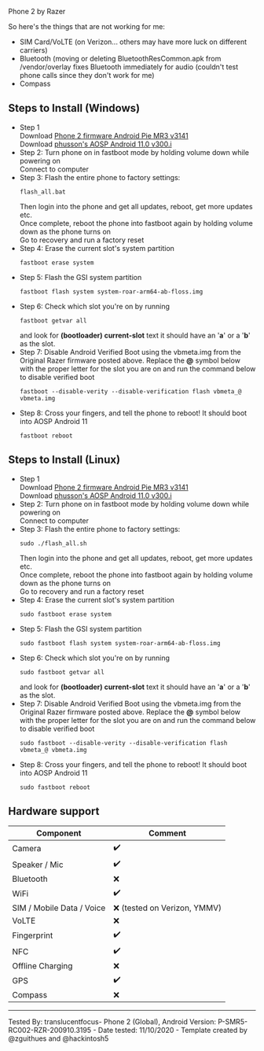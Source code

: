 Phone 2 by Razer

So here's the things that are not working for me:
* SIM Card/VoLTE (on Verizon... others may have more luck on different carriers)
* Bluetooth (moving or deleting BluetoothResCommon.apk from /vendor/overlay fixes Bluetooth immediately for audio (couldn't test phone calls since they don't work for me)
* Compass

## Steps to Install (Windows)

* Step 1\
    Download [Phone 2 firmware Android Pie MR3 v3141](https://s3.amazonaws.com/cheryl-factory-images/aura-p-release-3141-user-full.zip)\
    Download [phusson's AOSP Android 11.0 v300.i](https://github.com/phhusson/treble_experimentations/releases/download/v300.i/system-roar-arm64-ab-floss.img.xz)
* Step 2:
Turn phone on in fastboot mode by holding volume down while powering on\
    Connect to computer
* Step 3:
Flash the entire phone to factory settings:
    ```
    flash_all.bat
    ```
    Then login into the phone and get all updates, reboot, get more updates etc.\
    Once complete, reboot the phone into fastboot again by holding volume down as the phone turns on\
    Go to recovery and run a factory reset
* Step 4: Erase the current slot's system partition
    ```
    fastboot erase system
    ```
* Step 5: Flash the GSI system partition
    ```
    fastboot flash system system-roar-arm64-ab-floss.img
    ```
* Step 6: Check which slot you're on by running
    ```
    fastboot getvar all
    ```
    and look for **(bootloader) current-slot** text it should have an '**a**' or a '**b**' as the slot.
* Step 7: Disable Android Verified Boot using the vbmeta.img from the Original Razer firmware posted above.  Replace the **@** symbol below with the proper letter for the slot you are on and run the command below to disable verified boot
    ```
    fastboot --disable-verity --disable-verification flash vbmeta_@ vbmeta.img
    ```
* Step 8: Cross your fingers, and tell the phone to reboot! It should boot into AOSP Android 11
    ```
    fastboot reboot
    ```

## Steps to Install (Linux)

* Step 1\
    Download [Phone 2 firmware Android Pie MR3 v3141](https://s3.amazonaws.com/cheryl-factory-images/aura-p-release-3141-user-full.zip)\
    Download [phusson's AOSP Android 11.0 v300.i](https://github.com/phhusson/treble_experimentations/releases/download/v300.i/system-roar-arm64-ab-floss.img.xz)
* Step 2:
Turn phone on in fastboot mode by holding volume down while powering on\
    Connect to computer
* Step 3:
Flash the entire phone to factory settings:
    ```
    sudo ./flash_all.sh
    ```
    Then login into the phone and get all updates, reboot, get more updates etc.\
    Once complete, reboot the phone into fastboot again by holding volume down as the phone turns on\
    Go to recovery and run a factory reset
* Step 4: Erase the current slot's system partition
    ```
    sudo fastboot erase system
    ```
* Step 5: Flash the GSI system partition
    ```
    sudo fastboot flash system system-roar-arm64-ab-floss.img
    ```
* Step 6: Check which slot you're on by running
    ```
    sudo fastboot getvar all
    ```
    and look for **(bootloader) current-slot** text it should have an '**a**' or a '**b**' as the slot.
* Step 7: Disable Android Verified Boot using the vbmeta.img from the Original Razer firmware posted above.  Replace the **@** symbol below with the proper letter for the slot you are on and run the command below to disable verified boot
    ```
    sudo fastboot --disable-verity --disable-verification flash vbmeta_@ vbmeta.img
    ```
* Step 8: Cross your fingers, and tell the phone to reboot! It should boot into AOSP Android 11
    ```
    sudo fastboot reboot
    ```
## Hardware support

| Component                 |      Comment                                              |
|---------------------------|-----------------------------------------------------------|
| Camera                    | ✔️                                                     |
| Speaker / Mic             | ✔️                                                     |
| Bluetooth                 | ❌                                                     |
| WiFi                      | ✔️                                                      |
| SIM / Mobile Data / Voice | ❌ (tested on Verizon, YMMV)                             |
| VoLTE                     | ❌                                                     |
| Fingerprint               | ✔️                                                     |
| NFC                       | ✔️                                                     |
| Offline Charging          | ❌                                                     |
| GPS             | ✔️                                                     |
| Compass    |   ❌ 
---

Tested By: translucentfocus- Phone 2 (Global), Android Version: P-SMR5-RC002-RZR-200910.3195 - Date tested: 11/10/2020 - Template created by @zguithues and @hackintosh5